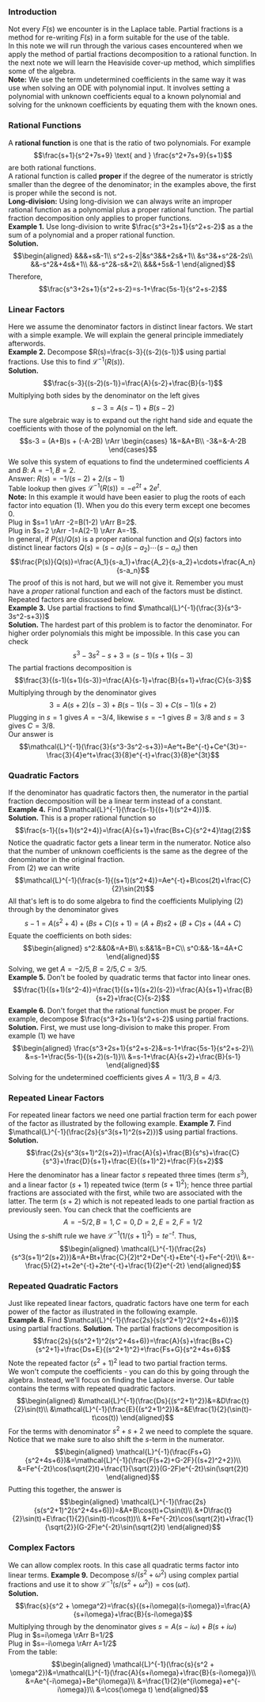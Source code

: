 ### Introduction
Not every $F(s)$ we encounter is in the Laplace table. Partial fractions is a method for re-writing $F(s)$ in a form suitable for the use of the table.  
In this note we will run through the various cases encountered when we apply the method of partial fractions decomposition to a rational function. In the next note we will learn the Heaviside cover-up method, which simplifies some of the algebra.  
**Note:** We use the term undetermined coefficients in the same way it was use when solving an ODE with polynomial input. It involves setting a polynomial with unknown coefficients equal to a known polynomial and solving for the unknown coefficients by equating them with the known ones.

### Rational Functions
A **rational function** is one that is the ratio of two polynomials. For example
$$\frac{s+1}{s^2+7s+9} \text{ and } \frac{s^2+7s+9}{s+1}$$
are both rational functions.  
A rational function is called **proper** if the degree of the numerator is strictly smaller than the degree of the denominator; in the examples above, the first is proper while the second is not.  
**Long-division:** Using long-division we can always write an improper rational function as a polynomial plus a proper rational function. The partial fraction decomposition only applies to proper functions.  
**Example 1.** Use long-division to write $\frac{s^3+2s+1}{s^2+s-2}$ as a the sum of a polynomial and a proper rational function.  
**Solution.**
$$\begin{aligned}
&&&+s&-1\\
s^2+s-2|&s^3&&+2s&+1\\
&s^3&+s^2&-2s\\
&&-s^2&+4s&+1\\
&&-s^2&-s&+2\\
&&&+5s&-1
\end{aligned}$$
Therefore,
$$\frac{s^3+2s+1}{s^2+s-2}=s-1+\frac{5s-1}{s^2+s-2}$$

### Linear Factors
Here we assume the denominator factors in distinct linear factors. We start with a simple example. We will explain the general principle immediately afterwords.  
**Example 2.** Decompose $R(s)=\frac{s-3}{(s-2)(s-1)}$ using partial fractions. Use this to find $\mathcal{L}^{-1}(R(s))$.  
**Solution.**
$$\frac{s-3}{(s-2)(s-1)}=\frac{A}{s-2}+\frac{B}{s-1}$$
Multiplying both sides by the denominator on the left gives
$$s-3 = A(s-1) + B(s-2)\tag{1}$$
The sure algebraic way is to expand out the right hand side and equate the coefficients with those of the polynomial on the left.
$$s-3 = (A+B)s + (-A-2B) \rArr \begin{cases}
1&=&A+B\\
-3&=&-A-2B
\end{cases}$$
We solve this system of equations to find the undetermined coefficients $A$ and $B$: $A = -1, B = 2$.  
Answer: $R(s)=-1/(s-2)+2/(s-1)$  
Table lookup then gives $\mathcal{L}^{-1}(R(s))=-e^{2t}+2e^t$.  
**Note:** In this example it would have been easier to plug the roots of each factor into equation $(1)$. When you do this every term except one becomes 0.  
Plug in $s=1 \rArr -2=B(1-2) \rArr B=2$.  
Plug in $s=2 \rArr -1=A(2-1) \rArr A=-1$.  
In general, if $P(s)/Q(s)$ is a proper rational function and $Q(s)$ factors into distinct linear factors $Q(s) = (s-a_1)(s-a_2)\cdots(s-a_n)$ then
$$\frac{P(s)}{Q(s)}=\frac{A_1}{s-a_1}+\frac{A_2}{s-a_2}+\cdots+\frac{A_n}{s-a_n}$$
The proof of this is not hard, but we will not give it. Remember you must have a *proper* rational function and each of the factors must be distinct. Repeated factors are discussed below.  
**Example 3.** Use partial fractions to find $\mathcal{L}^{-1}(\frac{3}{s^3-3s^2-s+3})$  
**Solution.** The hardest part of this problem is to factor the denominator. For higher order polynomials this might be impossible. In this case you can check
$$s^3-3s^2-s+3=(s-1)(s+1)(s-3)$$
The partial fractions decomposition is
$$\frac{3}{(s-1)(s+1)(s-3)}=\frac{A}{s-1}+\frac{B}{s+1}+\frac{C}{s-3}$$
Multiplying through by the denominator gives
$$3=A(s+2)(s-3)+B(s-1)(s-3)+C(s-1)(s+2)$$
Plugging in $s = 1$ gives $A = -3/4$, likewise $s = -1$ gives $B = 3/8$ and $s = 3$ gives $C = 3/8$.  
Our answer is
$$\mathcal{L}^{-1}(\frac{3}{s^3-3s^2-s+3})=Ae^t+Be^{-t}+Ce^{3t}=-\frac{3}{4}e^t+\frac{3}{8}e^{-t}+\frac{3}{8}e^{3t}$$

### Quadratic Factors
If the denominator has quadratic factors then, the numerator in the partial fraction decomposition will be a linear term instead of a constant.  
**Example 4.** Find $\mathcal{L}^{-1}(\frac{s-1}{(s+1)(s^2+4)})$.  
**Solution.** This is a proper rational function so
$$\frac{s-1}{(s+1)(s^2+4)}=\frac{A}{s+1}+\frac{Bs+C}{s^2+4}\tag{2}$$
Notice the quadratic factor gets a linear term in the numerator. Notice also that the number of unknown coefficients is the same as the degree of the denominator in the original fraction.  
From $(2)$ we can write
$$\mathcal{L}^{-1}(\frac{s-1}{(s+1)(s^2+4)}=Ae^{-t}+B\cos(2t)+\frac{C}{2}\sin(2t)$$
All that's left is to do some algebra to find the coefficients Muliplying $(2)$ through by the denominator gives
$$s - 1 = A(s^2 + 4) + (Bs + C)(s + 1) = (A + B)s
2 + (B + C)s + (4A + C)$$
Equate the coefficients on both sides:
$$\begin{aligned}
s^2:&&0&=A+B\\
s:&&1&=B+C\\
s^0:&&-1&=4A+C
\end{aligned}$$
Solving, we get $A = -2/5, B = 2/5, C = 3/5$.  
**Example 5.** Don't be fooled by quadratic terms that factor into linear ones.
$$\frac{1}{(s+1)(s^2-4)}=\frac{1}{(s+1)(s+2)(s-2)}=\frac{A}{s+1}+\frac{B}{s+2}+\frac{C}{s-2}$$
**Example 6.** Don't forget that the rational function must be proper. For example, decompose $\frac{s^3+2s+1}{s^2+s-2}$ using partial fractions.  
**Solution.** First, we must use long-division to make this proper. From example $(1)$ we have
$$\begin{aligned}
\frac{s^3+2s+1}{s^2+s-2}&=s-1+\frac{5s-1}{s^2+s-2}\\
&=s-1+\frac{5s-1}{(s+2)(s-1)}\\
&=s-1+\frac{A}{s+2}+\frac{B}{s-1}
\end{aligned}$$
Solving for the undetermined coefficients gives $A = 11/3, B = 4/3$.

### Repeated Linear Factors
For repeated linear factors we need one partial fraction term for each power of the factor as illustrated by the following example.
**Example 7.** Find $\mathcal{L}^{-1}(\frac{2s}{s^3(s+1)^2(s+2)})$ using partial fractions.  
**Solution.**
$$\frac{2s}{s^3(s+1)^2(s+2)}=\frac{A}{s}+\frac{B}{s^s}+\frac{C}{s^3}+\frac{D}{s+1}+\frac{E}{(s+1)^2}+\frac{F}{s+2}$$
Here the denominator has a linear factor $s$ repeated three times (term $s^3$), and a linear factor $(s + 1)$ repeated twice (term $(s + 1)^2$); hence three partial fractions are associated with the first, while two are associated with the latter. The term $(s+2)$ which is not repeated leads to one partial fraction as previously seen. You can check that the coefficients are
$$A = -5/2, B = 1, C = 0, D = 2, E = 2, F = 1/2$$
Using the $s$-shift rule we have $\mathcal{L}^{-1}(1/(s+1)^2)=te^{-t}$. Thus,
$$\begin{aligned}
\mathcal{L}^{-1}(\frac{2s}{s^3(s+1)^2(s+2)})&=A+Bt+\frac{C}{2}t^2+De^{-t}+Ete^{-t}+Fe^{-2t}\\
&=-\frac{5}{2}+t+2e^{-t}+2te^{-t}+\frac{1}{2}e^{-2t}
\end{aligned}$$

### Repeated Quadratic Factors
Just like repeated linear factors, quadratic factors have one term for each power of the factor as illustrated in the following example.  
**Example 8.** Find $\mathcal{L}^{-1}(\frac{2s}{s(s^2+1)^2(s^2+4s+6)})$ using partial fractions.
**Solution.** The partial fractions decomposition is
$$\frac{2s}{s(s^2+1)^2(s^2+4s+6)}=\frac{A}{s}+\frac{Bs+C}{s^2+1}+\frac{Ds+E}{(s^2+1)^2}+\frac{Fs+G}{s^2+4s+6}$$
Note the repeated factor $(s^2 + 1)^2$ lead to two partial fraction terms.  
We won't compute the coefficients - you can do this by going through the algebra. Instead, we'll focus on finding the Laplace inverse. Our table contains the terms with repeated quadratic factors.
$$\begin{aligned}
&\mathcal{L}^{-1}(\frac{Ds}{(s^2+1)^2})&=&D\frac{t}{2}\sin(t)\\
&\mathcal{L}^{-1}(\frac{E}{(s^2+1)^2})&=&E\frac{1}{2}(\sin(t)-t\cos(t))
\end{aligned}$$
For the terms with denominator $s^2 + s + 2$ we need to complete the square. Notice that we make sure to also shift the $s$-term in the numerator.
$$\begin{aligned}
\mathcal{L}^{-1}(\frac{Fs+G}{s^2+4s+6})&=\mathcal{L}^{-1}(\frac{F(s+2)+G-2F}{(s+2)^2+2})\\
&=Fe^{-2t}\cos(\sqrt{2}t)+\frac{1}{\sqrt{2}}(G-2F)e^{-2t}\sin(\sqrt{2}t)
\end{aligned}$$
Putting this together, the answer is
$$\begin{aligned}
\mathcal{L}^{-1}(\frac{2s}{s(s^2+1)^2(s^2+4s+6)})=&A+B\cos(t)+C\sin(t)\\
&+D\frac{t}{2}\sin(t)+E\frac{1}{2}(\sin(t)-t\cos(t))\\
&+Fe^{-2t}\cos(\sqrt{2}t)+\frac{1}{\sqrt{2}}(G-2F)e^{-2t}\sin(\sqrt{2}t)
\end{aligned}$$

### Complex Factors
We can allow complex roots. In this case all quadratic terms factor into linear terms.
**Example 9.** Decompose $s/(s^2 + \omega^2)$ using complex partial fractions and use it to show $\mathcal{L}^{-1}(s/(s^2 + \omega^2))=\cos(\omega t)$.  
**Solution.**
$$\frac{s}{s^2 + \omega^2}=\frac{s}{(s+i\omega)(s-i\omega)}=\frac{A}{s+i\omega}+\frac{B}{s-i\omega}$$
Multiplying through by the denominator gives $s=A(s-i\omega)+B(s+i\omega)$  
Plug in $s=i\omega \rArr B=1/2$  
Plug in $s=-i\omega \rArr A=1/2$  
From the table:
$$\begin{aligned}
\mathcal{L}^{-1}(\frac{s}{s^2 + \omega^2})&=\mathcal{L}^{-1}(\frac{A}{s+i\omega}+\frac{B}{s-i\omega})\\
&=Ae^{-i\omega}+Be^{i\omega}\\
&=\frac{1}{2}(e^{i\omega}+e^{-i\omega})\\
&=\cos(\omega t)
\end{aligned}$$
